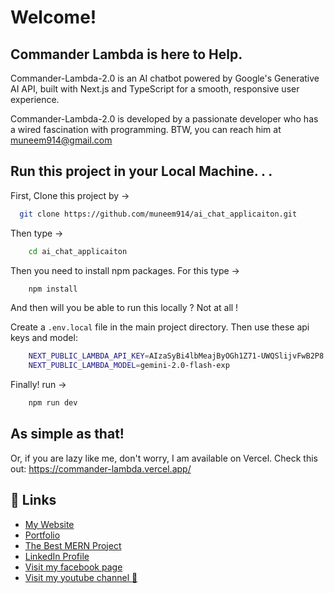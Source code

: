 
# Welcome! 
## Commander Lambda is here to Help. 

Commander-Lambda-2.0 is an AI chatbot powered by Google's Generative AI API, built with Next.js and TypeScript for a smooth, responsive user experience.

Commander-Lambda-2.0 is developed by a passionate developer who has a wired fascination with programming.
BTW, you can reach him at muneem914@gmail.com

## Run this project in your Local Machine. . .

First, Clone this project by ->

```bash
  git clone https://github.com/muneem914/ai_chat_applicaiton.git
```
Then type ->
```bash
    cd ai_chat_applicaiton
```
Then you need to install npm packages. For this type ->
```bash
    npm install
```
And then will you be able to run this locally ? 
Not at all ! 

Create a `.env.local` file in the main project directory. Then use these api keys and model:
```bash
    NEXT_PUBLIC_LAMBDA_API_KEY=AIzaSyBi4lbMeajByOGh1Z71-UWQSlijvFwB2P8
    NEXT_PUBLIC_LAMBDA_MODEL=gemini-2.0-flash-exp
```
Finally! run ->
```bash
    npm run dev
```
## As simple as that!

Or, if you are lazy like me, don't worry, I am available on Vercel.
Check this out: https://commander-lambda.vercel.app/ 
## 🔗 Links
 - [My Website](https://abirs-personal-portfolio.netlify.app/)
 - [Portfolio](https://abirs-portfolio-page.netlify.app/)
 - [The Best MERN Project ](https://drive.google.com/drive/folders/1wBX4bxqTgz7Q-tgrpwBavZYsRtPIIof7?usp=sharing)
 - [LinkedIn Profile ](https://www.linkedin.com/in/muneem-hussain/)
 - [Visit my facebook page ](https://www.facebook.com/EchoingTales)
 - [Visit my youtube channel 🥰 ](https://www.youtube.com/@TalesInEcho)

